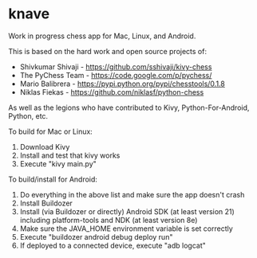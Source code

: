 knave
==========

Work in progress chess app for Mac, Linux, and Android.

This is based on the hard work and open source projects of:
* Shivkumar Shivaji - https://github.com/sshivaji/kivy-chess
* The PyChess Team - https://code.google.com/p/pychess/
* Mario Balibrera - https://pypi.python.org/pypi/chesstools/0.1.8
* Niklas Fiekas - https://github.com/niklasf/python-chess

As well as the legions who have contributed to Kivy, Python-For-Android, Python, etc.

To build for Mac or Linux:
   1. Download Kivy
   2. Install and test that kivy works
   3. Execute "kivy main.py"

To build/install for Android:
   1. Do everything in the above list and make sure the app doesn't crash
   2. Install Buildozer
   3. Install (via Buildozer or directly) Android SDK (at least version 21) including platform-tools and NDK (at least version 8e)
   4. Make sure the JAVA_HOME environment variable is set correctly
   5. Execute "buildozer android debug deploy run"
   6. If deployed to a connected device, execute "adb logcat"
